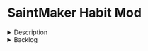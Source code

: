 
# SaintMaker Habit Mod

<details><summary>Description</summary>
<p>

A basic habit tracker. 

V1: Stores 4 weeks of data for unlimited daily habits

</p>
</details>

<details><summary>Backlog</summary>
<p>

5/1/23
- update readme
- implement react testing library

Backlog
- ensure that past habit data (when a habit is made) is not marked in red
- figure out text truncation for habit titles
- handle habit editing locally instead of in state
- create global habit controls
- add weekly habits
- add counter habits

</p>
</details>